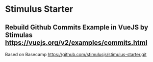 # Stimulus Starter

Rebuild Github Commits Example in VueJS by Stimulas
https://vuejs.org/v2/examples/commits.html
---

Based on Basecamp https://github.com/stimulusjs/stimulus-starter.git
